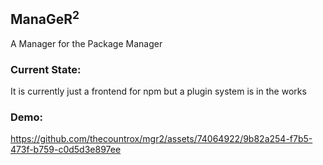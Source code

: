 ## ManaGeR<sup>2</sup>
A Manager for the Package Manager

### Current State:
It is currently just a frontend for npm but a plugin system is in the works

### Demo:


https://github.com/thecountrox/mgr2/assets/74064922/9b82a254-f7b5-473f-b759-c0d5d3e897ee

